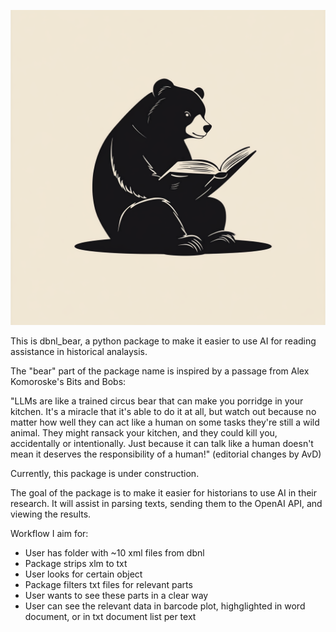 ![My Package Logo](assets/logo.png)

This is dbnl_bear, a python package to make it easier to use AI for reading assistance in historical analaysis. 

The "bear" part of the package name is inspired by a passage from Alex Komoroske's Bits and Bobs:

"LLMs are like a trained circus bear that can make you porridge in your kitchen. It's a miracle that it's able to do it at all, but watch out because no matter how well they can act like a human on some tasks they're still a wild animal. They might ransack your kitchen, and they could kill you, accidentally or intentionally. Just because it can talk like a human doesn't mean it deserves the responsibility of a human!" (editorial changes by AvD)

Currently, this package is under construction. 

The goal of the package is to make it easier for historians to use AI in their research. It will assist in parsing texts, sending them to the OpenAI API, and viewing the results. 

Workflow I aim for: 

- User has folder with ~10 xml files from dbnl
- Package strips xlm to txt
- User looks for certain object
- Package filters txt files for relevant parts
- User wants to see these parts in a clear way
- User can see the relevant data in barcode plot, highglighted in word document, or in txt document list per text
